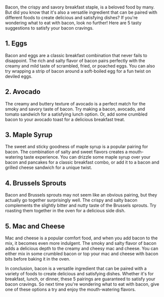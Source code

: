 Bacon, the crispy and savory breakfast staple, is a beloved food by many. But did you know that it's also a versatile ingredient that can be paired with different foods to create delicious and satisfying dishes? If you're wondering what to eat with bacon, look no further! Here are 5 tasty suggestions to satisfy your bacon cravings.

## 1. Eggs

Bacon and eggs are a classic breakfast combination that never fails to disappoint. The rich and salty flavor of bacon pairs perfectly with the creamy and mild taste of scrambled, fried, or poached eggs. You can also try wrapping a strip of bacon around a soft-boiled egg for a fun twist on deviled eggs. 

## 2. Avocado

The creamy and buttery texture of avocado is a perfect match for the smoky and savory taste of bacon. Try making a bacon, avocado, and tomato sandwich for a satisfying lunch option. Or, add some crumbled bacon to your avocado toast for a delicious breakfast treat. 

## 3. Maple Syrup

The sweet and sticky goodness of maple syrup is a popular pairing for bacon. The combination of salty and sweet flavors creates a mouth-watering taste experience. You can drizzle some maple syrup over your bacon and pancakes for a classic breakfast combo, or add it to a bacon and grilled cheese sandwich for a unique twist. 

## 4. Brussels Sprouts

Bacon and Brussels sprouts may not seem like an obvious pairing, but they actually go together surprisingly well. The crispy and salty bacon complements the slightly bitter and nutty taste of the Brussels sprouts. Try roasting them together in the oven for a delicious side dish. 

## 5. Mac and Cheese

Mac and cheese is a popular comfort food, and when you add bacon to the mix, it becomes even more indulgent. The smoky and salty flavor of bacon adds a delicious depth to the creamy and cheesy mac and cheese. You can either mix in some crumbled bacon or top your mac and cheese with bacon bits before baking it in the oven. 

In conclusion, bacon is a versatile ingredient that can be paired with a variety of foods to create delicious and satisfying dishes. Whether it's for breakfast, lunch, or dinner, these 5 pairings are guaranteed to satisfy your bacon cravings. So next time you're wondering what to eat with bacon, give one of these options a try and enjoy the mouth-watering flavors.